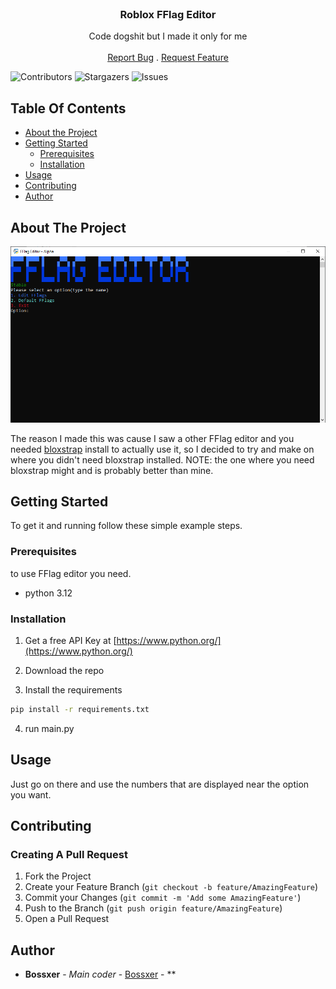 <br/>
<p align="center">
  <h3 align="center">Roblox FFlag Editor</h3>

  <p align="center">
    Code dogshit but I made it only for me
    <br/>
    <br/>
    <a href="https://github.com/Bossxer/Roblox-FFlags-Editor/issues">Report Bug</a>
    .
    <a href="https://github.com/Bossxer/Roblox-FFlags-Editor/issues">Request Feature</a>
  </p>
</p>

![Contributors](https://img.shields.io/github/contributors/Bossxer/Roblox-FFlags-Editor?color=dark-green) ![Stargazers](https://img.shields.io/github/stars/Bossxer/Roblox-FFlags-Editor?style=social) ![Issues](https://img.shields.io/github/issues/Bossxer/Roblox-FFlags-Editor) 

## Table Of Contents

* [About the Project](#about-the-project)
* [Getting Started](#getting-started)
  * [Prerequisites](#prerequisites)
  * [Installation](#installation)
* [Usage](#usage)
* [Contributing](#contributing)
* [Author](#author)

## About The Project

![Screen Shot](images/Showcase.PNG)

The reason I made this was cause I saw a other FFlag editor and you needed [bloxstrap](https://github.com/pizzaboxer/bloxstrap) install to actually use it, so I decided to try and make on where you didn't need bloxstrap installed. NOTE: the one where you need bloxstrap might and is probably better than mine.

## Getting Started

To get it and running follow these simple example steps.

### Prerequisites

to use FFlag editor you need.

* python 3.12


### Installation

1. Get a free API Key at [https://www.python.org/](https://www.python.org/)

2. Download the repo

3. Install the requirements

```sh
pip install -r requirements.txt
```

4. run main.py

## Usage

Just go on there and use the numbers that are displayed near the option you want.

## Contributing



### Creating A Pull Request

1. Fork the Project
2. Create your Feature Branch (`git checkout -b feature/AmazingFeature`)
3. Commit your Changes (`git commit -m 'Add some AmazingFeature'`)
4. Push to the Branch (`git push origin feature/AmazingFeature`)
5. Open a Pull Request

## Author

* **Bossxer** - *Main coder* - [Bossxer]() - **
